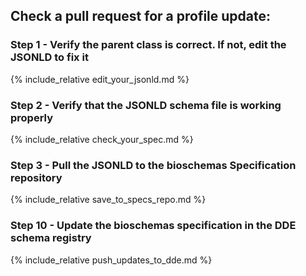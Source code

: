 ## Check a pull request for a profile update:

### Step 1 - Verify the parent class is correct. If not, edit the JSONLD to fix it
{% include_relative edit_your_jsonld.md %}

### Step 2 - Verify that the JSONLD schema file is working properly
{% include_relative check_your_spec.md %}

### Step 3 - Pull the JSONLD to the bioschemas Specification repository
{% include_relative save_to_specs_repo.md %}

### Step 10 - Update the bioschemas specification in the DDE schema registry
{% include_relative push_updates_to_dde.md %}
